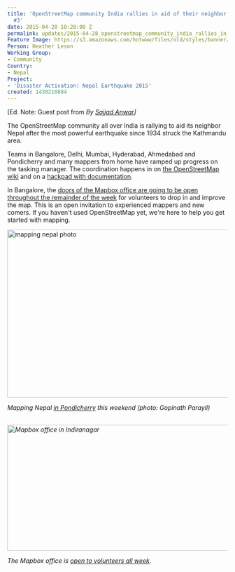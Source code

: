 ```yaml
---
title: 'OpenStreetMap community India rallies in aid of their neighbor Nepal  Report
  #3'
date: 2015-04-28 10:28:00 Z
permalink: updates/2015-04-28_openstreetmap_community_india_rallies_in_aid_of_their_neighbor_nepal__report_#3
Feature Image: https://s3.amazonaws.com/hotwww/files/old/styles/banner/public/Mapping+Nepal+photo+by+Gopinath+Parayil.png
Person: Heather Leson
Working Group:
- Community
Country:
- Nepal
Project:
- 'Disaster Activation: Nepal Earthquake 2015'
created: 1430216884
---
```


<p>[Ed. Note: Guest post from <em>By <a href="https://twitter.com/geohacker" rel="noreferrer">Sajjad Anwar</a>]</em></p><p>The OpenStreetMap community all over India is rallying to aid its neighbor Nepal after the most powerful earthquake since 1934 struck the Kathmandu area.</p><p>Teams in Bangalore, Delhi, Mumbai, Hyderabad, Ahmedabad and Pondicherry and many mappers from home have ramped up progress on the tasking manager. The coordination happens in on <a href="http://wiki.openstreetmap.org/wiki/2015_Nepal_earthquake" rel="noreferrer">the OpenStreetMap wiki</a> and on a <a href="https://datameet.hackpad.com/Nepal-Earthquake-Mapping-YDjLauUK0Ek" rel="noreferrer">hackpad with documentation</a>.</p><p>In Bangalore, the <a href="https://www.mapbox.com/blog/nepal-earthquake" rel="noreferrer">doors of the Mapbox office are going to be open throughout the remainder of the week</a> for volunteers to drop in and improve the map. This is an open invitation to experienced mappers and new comers. If you haven't used OpenStreetMap yet, we're here to help you get started with mapping.</p><p><img class="image-large" title="Mapping Nepal photo by Gopinath Parayil" src="https://s3.amazonaws.com/hotwww/files/old/styles/large/public/Mapping%20Nepal%20photo%20by%20Gopinath%20Parayil.png?itok=CIcqWCJ9" alt="mapping nepal photo" height="383" width="510"></p><p><em>Mapping Nepal <a href="https://www.facebook.com/photo.php?fbid=10153278367912152&amp;set=a.10150483601982152.426363.679742151&amp;type=1&amp;theater" rel="noreferrer">in Pondicherry</a> this weekend (photo: Gopinath Parayil)</em></p><p><em>&nbsp;<img class="image-large" title="Mapbox office in Indiranagar" src="https://s3.amazonaws.com/hotwww/files/old/styles/large/public/Mapping%20Nepal%20%28photo%202%29.png?itok=CgK1-y27" alt="Mapbox office in Indiranagar" height="287" width="510"></em></p><p><em> The Mapbox office is <a href="https://www.mapbox.com/blog/nepal-earthquake/" rel="noreferrer">open to volunteers all week</a>.</em></p><p>&nbsp;</p><p>&nbsp;</p><p>&nbsp;</p>
